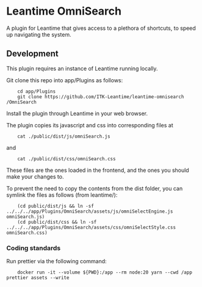 # Leantime OmniSearch

A plugin for Leantime that gives access to a plethora of shortcuts, to speed up navigating the system.

## Development

This plugin requires an instance of Leantime running locally.

Git clone this repo into app/Plugins as follows:

```shell
    cd app/Plugins
    git clone https://github.com/ITK-Leantime/leantime-omnisearch /OmniSearch
```

Install the plugin through Leantime in your web browser.

The plugin copies its javascript and css into corresponding files at

```shell
    cat ./public/dist/js/omniSearch.js
```

and

```shell
    cat ./public/dist/css/omniSearch.css
```

These files are the ones loaded in the frontend,
and the ones you should make your changes to.

To prevent the need to copy the contents from the dist folder,
you can symlink the files as follows (from leantime/):

```shell
    (cd public/dist/js && ln -sf ../../../app/Plugins/OmniSearch/assets/js/omniSelectEngine.js omniSearch.js)
    (cd public/dist/css && ln -sf ../../../app/Plugins/OmniSearch/assets/css/omniSelectStyle.css omniSearch.css)
```

### Coding standards

Run prettier via the following command:

```shell
    docker run -it --volume ${PWD}:/app --rm node:20 yarn --cwd /app prettier assets --write
```

